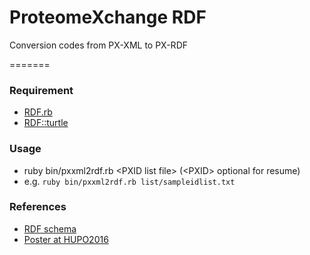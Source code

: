 # ProteomeXchange RDF
Conversion codes from PX-XML to PX-RDF

=======

### Requirement
* [RDF.rb](https://github.com/ruby-rdf/rdf)
* [RDF::turtle](https://github.com/ruby-rdf/rdf-turtle)
 
### Usage
* ruby bin/pxxml2rdf.rb \<PXID list file\> (\<PXID\> optional for resume)
* e.g.
`ruby bin/pxxml2rdf.rb list/sampleidlist.txt`

### References
* [RDF schema](PX-RDF.png)
* [Poster at HUPO2016](HUPO2016_poster.pdf)
